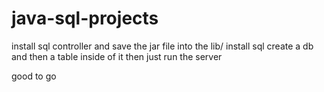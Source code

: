 # java-sql-projects

install sql controller and save the jar file into the lib/
install sql
create a db and then a table inside of it then just run the server

good to go 

